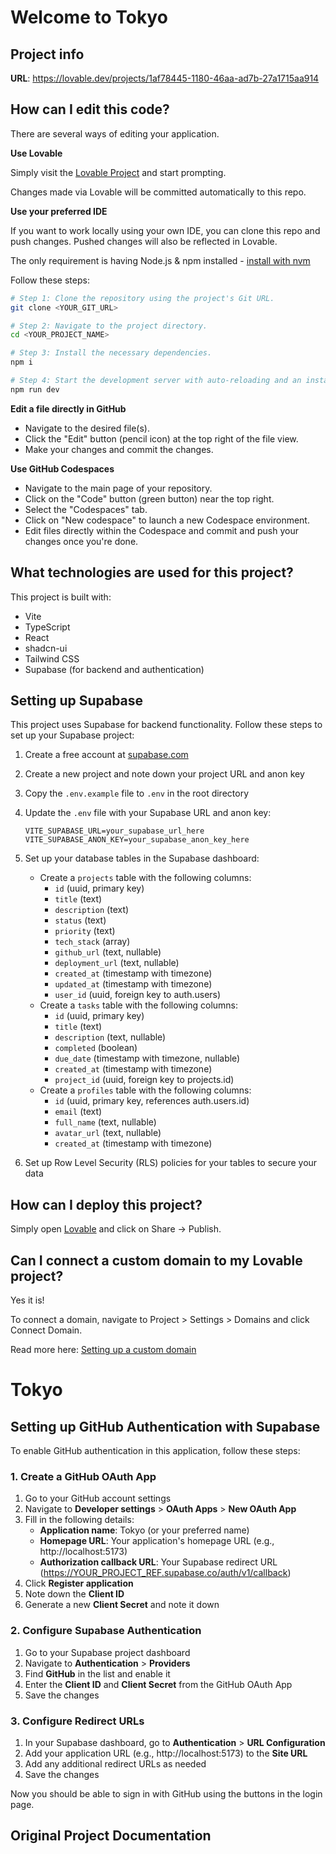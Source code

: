 # Welcome to Tokyo

## Project info

**URL**: https://lovable.dev/projects/1af78445-1180-46aa-ad7b-27a1715aa914

## How can I edit this code?

There are several ways of editing your application.

**Use Lovable**

Simply visit the [Lovable Project](https://lovable.dev/projects/1af78445-1180-46aa-ad7b-27a1715aa914) and start prompting.

Changes made via Lovable will be committed automatically to this repo.

**Use your preferred IDE**

If you want to work locally using your own IDE, you can clone this repo and push changes. Pushed changes will also be reflected in Lovable.

The only requirement is having Node.js & npm installed - [install with nvm](https://github.com/nvm-sh/nvm#installing-and-updating)

Follow these steps:

```sh
# Step 1: Clone the repository using the project's Git URL.
git clone <YOUR_GIT_URL>

# Step 2: Navigate to the project directory.
cd <YOUR_PROJECT_NAME>

# Step 3: Install the necessary dependencies.
npm i

# Step 4: Start the development server with auto-reloading and an instant preview.
npm run dev
```

**Edit a file directly in GitHub**

- Navigate to the desired file(s).
- Click the "Edit" button (pencil icon) at the top right of the file view.
- Make your changes and commit the changes.

**Use GitHub Codespaces**

- Navigate to the main page of your repository.
- Click on the "Code" button (green button) near the top right.
- Select the "Codespaces" tab.
- Click on "New codespace" to launch a new Codespace environment.
- Edit files directly within the Codespace and commit and push your changes once you're done.

## What technologies are used for this project?

This project is built with:

- Vite
- TypeScript
- React
- shadcn-ui
- Tailwind CSS
- Supabase (for backend and authentication)

## Setting up Supabase

This project uses Supabase for backend functionality. Follow these steps to set up your Supabase project:

1. Create a free account at [supabase.com](https://supabase.com)
2. Create a new project and note down your project URL and anon key
3. Copy the `.env.example` file to `.env` in the root directory
4. Update the `.env` file with your Supabase URL and anon key:
   ```
   VITE_SUPABASE_URL=your_supabase_url_here
   VITE_SUPABASE_ANON_KEY=your_supabase_anon_key_here
   ```
5. Set up your database tables in the Supabase dashboard:
   - Create a `projects` table with the following columns:
     - `id` (uuid, primary key)
     - `title` (text)
     - `description` (text)
     - `status` (text)
     - `priority` (text)
     - `tech_stack` (array)
     - `github_url` (text, nullable)
     - `deployment_url` (text, nullable)
     - `created_at` (timestamp with timezone)
     - `updated_at` (timestamp with timezone)
     - `user_id` (uuid, foreign key to auth.users)
   - Create a `tasks` table with the following columns:
     - `id` (uuid, primary key)
     - `title` (text)
     - `description` (text, nullable)
     - `completed` (boolean)
     - `due_date` (timestamp with timezone, nullable)
     - `created_at` (timestamp with timezone)
     - `project_id` (uuid, foreign key to projects.id)
   - Create a `profiles` table with the following columns:
     - `id` (uuid, primary key, references auth.users.id)
     - `email` (text)
     - `full_name` (text, nullable)
     - `avatar_url` (text, nullable)
     - `created_at` (timestamp with timezone)

6. Set up Row Level Security (RLS) policies for your tables to secure your data

## How can I deploy this project?

Simply open [Lovable](https://lovable.dev/projects/1af78445-1180-46aa-ad7b-27a1715aa914) and click on Share -> Publish.

## Can I connect a custom domain to my Lovable project?

Yes it is!

To connect a domain, navigate to Project > Settings > Domains and click Connect Domain.

Read more here: [Setting up a custom domain](https://docs.lovable.dev/tips-tricks/custom-domain#step-by-step-guide)

# Tokyo

## Setting up GitHub Authentication with Supabase

To enable GitHub authentication in this application, follow these steps:

### 1. Create a GitHub OAuth App

1. Go to your GitHub account settings
2. Navigate to **Developer settings** > **OAuth Apps** > **New OAuth App**
3. Fill in the following details:
   - **Application name**: Tokyo (or your preferred name)
   - **Homepage URL**: Your application's homepage URL (e.g., http://localhost:5173)
   - **Authorization callback URL**: Your Supabase redirect URL (https://YOUR_PROJECT_REF.supabase.co/auth/v1/callback)
4. Click **Register application**
5. Note down the **Client ID**
6. Generate a new **Client Secret** and note it down

### 2. Configure Supabase Authentication

1. Go to your Supabase project dashboard
2. Navigate to **Authentication** > **Providers**
3. Find **GitHub** in the list and enable it
4. Enter the **Client ID** and **Client Secret** from the GitHub OAuth App
5. Save the changes

### 3. Configure Redirect URLs

1. In your Supabase dashboard, go to **Authentication** > **URL Configuration**
2. Add your application URL (e.g., http://localhost:5173) to the **Site URL**
3. Add any additional redirect URLs as needed
4. Save the changes

Now you should be able to sign in with GitHub using the buttons in the login page.

## Original Project Documentation
